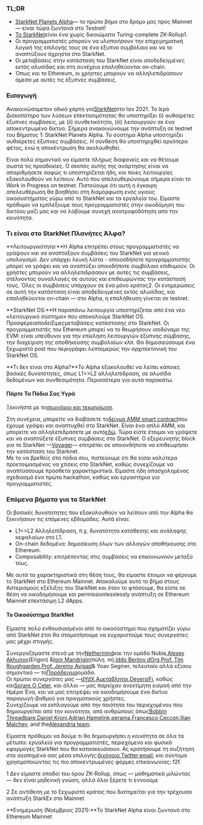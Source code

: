 ### **TL;DR**

* [StarkNet Planets Alpha](https://voyager.online/)— το πρώτο βήμα στο δρόμο μας προς Mainnet — είναι τώρα ζωντανά στο Testnet!
* [Το StarkNet](https://starkware.co/product/starknet/)είναι ένα χωρίς δικαιώματα Turing-complete ZK-Rollup1.
* Οι προγραμματιστές μπορούν να υλοποιήσουν την επιχειρηματική λογική της επιλογής τους σε ένα έξυπνο συμβόλαιο και να το αναπτύξουν άχρηστα στο StarkNet.
* Οι μεταβάσεις στην κατάσταση του StarkNet είναι αποδεδειγμένες εκτός αλυσίδας και στη συνέχεια επαληθεύονται on-chain.
* Όπως και το Ethereum, οι χρήστες μπορούν να αλληλεπιδράσουν άμεσα με αυτές τις έξυπνες συμβάσεις.

### **Εισαγωγή**

Ανακοινώσαμε[](https://medium.com/starkware/on-the-road-to-starknet-a-permissionless-stark-powered-l2-zk-rollup-83be53640880)τον οδικό χάρτη για[StarkNet](https://starkware.co/product/starknet/)στο Ιαν 2021. Το Ιερό Δισκοπότηρο των λύσεων επεκτασιμότητας θα υποστηρίξει (i) αυθαίρετες έξυπνες συμβάσεις, με (ii) συνθετικότητα, (iii) λειτουργούν σε ένα αποκεντρωμένο δίκτυο. Σήμερα ανακοινώνουμε την ανάπτυξη σε testnet του Βήματος 1: StarkNet Planets Alpha. Το σύστημα Alpha υποστηρίζει αυθαίρετες έξυπνες συμβάσεις. Η σύνθεση θα υποστηριχθεί αργότερα φέτος, ενώ η αποκέντρωση θα ακολουθηθεί.

Είναι πολύ σημαντικό να είμαστε πλήρως διαφανείς και να θέτουμε σωστά τις προσδοκίες. Ο σκοπός αυτής της ανάρτησης είναι να απαριθμήσετε σαφώς τι υποστηρίζεται ήδη, και ποιες λειτουργίες εξακολουθούν να λείπουν. Αυτό που απελευθερώνουμε σήμερα είναι το Work in Progress on testnet. Πιστεύουμε ότι αυτή η έγκαιρη απελευθέρωση θα βοηθήσει στη διαμόρφωση ενός υγιούς οικοσυστήματος γύρω από το StarkNet και τα εργαλεία του. Είμαστε πρόθυμοι να εμπλέξουμε τους προγραμματιστές στην οικοδόμηση του δικτύου μαζί μας και να λάβουμε συνεχή ανατροφοδότηση από την κοινότητα.

### **Τι είναι στο StarkNet Πλανήτες Άλφα?**

**Λειτουργικότητα:**Η Alpha επιτρέπει στους προγραμματιστές να γράψουν και να αναπτύξουν συμβάσεις του StarkNet για γενικό υπολογισμό. Δεν υπάρχει λευκή λίστα - οποιοσδήποτε προγραμματιστής μπορεί να γράψει και να αναπτύξει οποιοδήποτε συμβόλαιο επιθυμούν. Οι χρήστες μπορούν να αλληλεπιδράσουν με αυτές τις συμβάσεις, στέλνοντας συναλλαγές σε αυτούς και επιθεωρώντας την κατάστασή τους. Όλες οι συμβάσεις υπάρχουν σε ένα μόνο κράτος2. Οι ενημερώσεις σε αυτή την κατάσταση είναι αποδεδειγμένες εκτός αλυσίδας, και επαληθεύονται on-chain — στο Alpha, η επαλήθευση γίνεται σε testnet.

**StarkNet OS:**Η παραπάνω λειτουργία υποστηρίζεται από ένα νέο «λειτουργικό σύστημα» που αποκαλούμε StarkNet OS. Προσφέρει*αποδείξιμες*μεταβάσεις κατάστασης στο StarkNet. Οι προγραμματιστές του Ethereum μπορεί να το θεωρήσουν ισοδύναμο της EVM: είναι υπεύθυνοι για την επίκληση λειτουργιών έξυπνης σύμβασης, την διαχείριση της αποθήκευσης συμβολαίων κλπ. Θα δημοσιεύσουμε ένα ξεχωριστό post που περιγράφει λεπτομερώς την αρχιτεκτονική του StarkNet OS.

**Τι δεν είναι στο Alpha?**Το Alpha εξακολουθεί να λείπει κάποιες βασικές δυνατότητες, όπως L1<>L2 αλληλεπίδραση, σε αλυσίδα δεδομένων και συνθεσιμότητα. Περισσότερα για αυτά παρακάτω.

#### **Πάρτε Τα Πόδια Σας Υγρά**

Ξεκινήστε με το[σεμινάριο και τεκμηρίωση](https://www.cairo-lang.org/docs/hello_starknet/).

Στη συνέχεια, μπορείτε να διαβάσετε το[δείγμα AMM smart contract](http://cairo-lang.org/docs/hello_starknet/amm.html)που έχουμε γράψει και αναπτυχθεί στο StarkNet. Είναι ένα απλό AMM, και μπορείτε να αλληλεπιδράσετε με αυτό[εδώ](https://starkware-amm-demo.netlify.app/swap). Τώρα είστε έτοιμοι να γράψετε και να αναπτύξετε έξυπνες συμβάσεις στο StarkNet. Ο εξερευνητής block για το StarkNet —[Voyager](https://voyager.online/)— επιτρέπει σε οποιονδήποτε να επιθεωρήσει την κατάσταση του Starknet.\
Με το να βρεθείς στα πόδια σου, πιστεύουμε ότι θα είσαι καλύτερα προετοιμασμένος να χτίσεις στο StarkNet, καθώς συνεχίζουμε να αναπτύσσουμε πρόσθετα χαρακτηριστικά. Είμαστε ήδη απασχολημένος σχεδιασμό ένα πρώτο hackathon, καθώς και εργαστήρια για προγραμματιστές.

### **Επόμενα βήματα για το StarkNet**

Οι βασικές δυνατότητες που εξακολουθούν να λείπουν από την Alpha θα ξεκινήσουν τις επόμενες εβδομάδες. Αυτά είναι:

* L1<>L2 Αλληλεπίδραση, π.χ. δυνατότητα κατάθεσης και ανάληψης κεφαλαίων στο L1.
* On-chain δεδομένα: δημοσίευση όλων των αλλαγών αποθήκευσης στο Ethereum.
* Composability: επιτρέποντας στις συμβάσεις να επικοινωνούν μεταξύ τους.

Με αυτά τα χαρακτηριστικά στη θέση τους, θα είμαστε έτοιμοι να φέρουμε το StarkNet στο Ethereum Mainnet. Αποκαλούμε αυτό το βήμα στους Αστερισμούς εξέλιξης του StarkNet και όταν το φτάσουμε, θα είστε σε θέση να οικοδομήσουμε και permissionlesslessly ανάπτυξη σε Ethereum Mainnet επεκτάσιμη L2 dApps.

#### **Το Οικοσύστημα StarkNet**

Είμαστε πολύ ενθουσιασμένοι από το οικοσύστημα που σχηματίζει γύρω από StarkNet έτσι θα σταματήσουμε να ευχαριστούμε τους συνεργάτες μας μέχρι στιγμής.

Συνεργαζόμαστε στενά με την[Nethermind](https://twitter.com/nethermindeth)και την ομάδα Nubia,[Alexey Akhunov](https://twitter.com/realLedgerwatch)(Erigon) &[Igor Mandrigin](https://twitter.com/mandrigin)(πύλη. m),[Iddo Bentov](https://www.cs.cornell.edu/~iddo/),[dOrg](https://twitter.com/dOrg_tech),[Prof. Tim Roughgarden](https://twitter.com/algo_class),[Prof. Jeremy Avigad](https://www.andrew.cmu.edu/user/avigad/)& Yoav Seginer, τελευταίο αλλά εξίσου σημαντικό — το[Παράδειγμα](https://twitter.com/paradigm)ομάδα.\
Οι πρώτοι συνεργάτες μας —[dYdX](https://twitter.com/dydxprotocol),[Αμετάβλητοι](https://twitter.com/Immutable),[DeversiFi](https://twitter.com/deversifi), καθώς και[Sorare](https://twitter.com/SorareHQ),[Ο Celer](https://twitter.com/CelerNetwork), και άλλοι — μας παρείχαν ανεκτίμητη εισροή από την Ημέρα Ένα, και να μας επιτρέψει να οικοδομήσουμε ένα δίκτυο παραγωγή-βαθμού για πραγματικούς χρήστες.\
Συνεχίζουμε να εκπλαγούμε από την ποιότητα του περιεχομένου που δημιουργείται από την κοινότητα, από ανθρώπους όπως[Bobbin Threadbare](https://twitter.com/bobbinth),[Daniel Kroni](https://github.com/danielkroeni/cairo-playground/blob/main/anon-bank/README.md),[Adrian Hamelink](https://twitter.com/adr1anh),[perama](https://twitter.com/eth_worm),[Francesco Ceccon](https://twitter.com/ceccon_me),[Ilian Malchev](http://twitter.com/imalchev), and the[Alexandria team](https://blockchainpartner.fr/).

Είμαστε πρόθυμοι να δούμε τι θα δημιουργήσει η κοινότητα σε όλα τα μέτωπα: εργαλεία για προγραμματιστές, περιεχόμενο και φυσικά εφαρμογές StarkNet που θα κατασκευάσουν. Ας κρατήσουμε τη συζήτηση στα αγαπημένα σας μέσα επιλογής:[διχόνοια](https://discord.gg/uJ9HZTUk2Y),[Twitter](https://twitter.com/CairoLang),[email](mailto:info@starkware.co), και σύντομα χρησιμοποιώντας τις πιο αποκεντρωμένες φόρμες επικοινωνίας: f2f.

1 Δεν είμαστε οπαδοί του όρου ZK-Rollup, όπως — μαθηματικά μιλώντας — δεν είναι μηδενική γνώση, αλλά όλοι ξέρετε τι εννοούμε

2 Σε αντίθεση με το ξεχωριστό κράτος που διατηρείται για την τρέχουσα ανάπτυξη StarkEx στο Mainnet

**Ενημέρωση (Νοέμβριος 2021):**Το StarkNet Alpha είναι ζωντανό στο Ethereum Mainnet